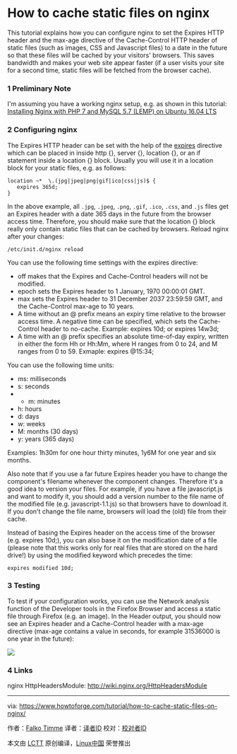 How to cache static files on nginx
===========================

This tutorial explains how you can configure nginx to set the Expires HTTP header and the max-age directive of the Cache-Control HTTP header of static files (such as images, CSS and Javascript files) to a date in the future so that these files will be cached by your visitors' browsers. This saves bandwidth and makes your web site appear faster (if a user visits your site for a second time, static files will be fetched from the browser cache).

### 1 Preliminary Note

I'm assuming you have a working nginx setup, e.g. as shown in this tutorial: [Installing Nginx with PHP 7 and MySQL 5.7 (LEMP) on Ubuntu 16.04 LTS][1]

### 2 Configuring nginx

The Expires HTTP header can be set with the help of the [expires][2] directive which can be placed in inside http {}, server {}, location {}, or an if statement inside a location {} block. Usually you will use it in a location block for your static files, e.g. as follows:

```
location ~*  \.(jpg|jpeg|png|gif|ico|css|js)$ {
   expires 365d;
}
```

In the above example, all `.jpg`, `.jpeg`, `.png`, `.gif`, `.ico`, `.css`, and `.js` files get an Expires header with a date 365 days in the future from the browser access time. Therefore, you should make sure that the location {} block really only contain static files that can be cached by browsers.
Reload nginx after your changes:

```
/etc/init.d/nginx reload
```

You can use the following time settings with the expires directive:

- off makes that the Expires and Cache-Control headers will not be modified.
- epoch sets the Expires header to 1 January, 1970 00:00:01 GMT.
- max sets the Expires header to 31 December 2037 23:59:59 GMT, and the Cache-Control max-age to 10 years.
- A time without an @ prefix means an expiry time relative to the browser access time. A negative time can be specified, which sets the Cache-Control header to no-cache. Example: expires 10d; or expires 14w3d;
- A time with an @ prefix specifies an absolute time-of-day expiry, written in either the form Hh or Hh:Mm, where H ranges from 0 to 24, and M ranges from 0 to 59. Exmaple: expires @15:34;

You can use the following time units:

- ms: milliseconds
- s: seconds
- - m: minutes
- h: hours
- d: days
- w: weeks
- M: months (30 days)
- y: years (365 days)

Examples: 1h30m for one hour thirty minutes, 1y6M for one year and six months.

Also note that if you use a far future Expires header you have to change the component's filename whenever the component changes. Therefore it's a good idea to version your files. For example, if you have a file javascript.js and want to modify it, you should add a version number to the file name of the modified file (e.g. javascript-1.1.js) so that browsers have to download it. If you don't change the file name, browsers will load the (old) file from their cache.

Instead of basing the Expires header on the access time of the browser (e.g. expires 10d;), you can also base it on the modification date of a file (please note that this works only for real files that are stored on the hard drive!) by using the modified keyword which precedes the time:

```
expires modified 10d;
```

### 3 Testing

To test if your configuration works, you can use the Network analysis function of the Developer tools in the Firefox Browser and access a static file through Firefox (e.g. an image). In the Header output, you should now see an Expires header and a Cache-Control header with a max-age directive (max-age contains a value in seconds, for example 31536000 is one year in the future):

![](https://www.howtoforge.com/images/how-to-cache-static-files-on-nginx/accept_headers.png)

### 4 Links

nginx HttpHeadersModule: <http://wiki.nginx.org/HttpHeadersModule>


--------------------------------------------------------------------------------

via: https://www.howtoforge.com/tutorial/how-to-cache-static-files-on-nginx/

作者：[Falko Timme][a]
译者：[译者ID](https://github.com/译者ID)
校对：[校对者ID](https://github.com/校对者ID)

本文由 [LCTT](https://github.com/LCTT/TranslateProject) 原创编译，[Linux中国](https://linux.cn/) 荣誉推出

[a]: https://www.howtoforge.com/tutorial/how-to-cache-static-files-on-nginx/
[1]: https://www.howtoforge.com/tutorial/installing-nginx-with-php7-fpm-and-mysql-on-ubuntu-16.04-lts-lemp/
[2]:http://nginx.org/en/docs/http/ngx_http_headers_module.html#expires
